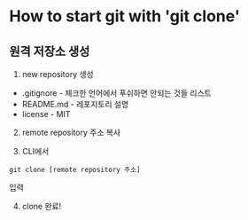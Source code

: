 # How to start git with 'git clone'

## 원격 저장소 생성

1. new repository 생성 

- .gitignore - 체크한 언어에서 푸쉬하면 안되는 것들 리스트
- README.md - 레포지토리 설명
- license - MIT

2. remote repository 주소 복사

3. CLI에서 
```
git clone [remote repository 주소]
```
입력

4. clone 완료!


